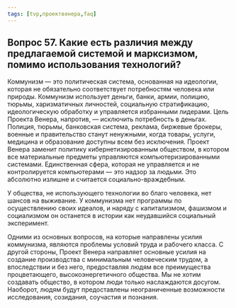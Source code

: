 ```yaml
---
tags: [tvp,проектвенера,faq]
---
```

## Вопрос 57. Какие есть различия между предлагаемой системой и марксизмом, помимо использования технологий?

Коммунизм — это политическая система, основанная на идеологии, которая не обязательно соответствует потребностям человека или природы. Коммунизм использует деньги, банки, армии, полицию, тюрьмы, харизматичных личностей, социальную стратификацию, идеологическую обработку и управляется избранными лидерами. Цель Проекта Венера, напротив, — исключить потребность в деньгах. Полиция, тюрьмы, банковская система, реклама, биржевые брокеры, военные и правительство станут ненужными, когда товары, услуги, медицина и образование доступны всем без исключения. Проект Венера заменит политику кибернетизированным обществом, в котором все материальные предметы управляются компьютеризированными системами. Единственная сфера, которая не управляется и не контролируется компьютерами — это надзор за людьми. Это абсолютно излишне и считается социально-враждебным.

У общества, не использующего технологии во благо человека, нет шансов на выживание. У коммунизма нет программы по осуществлению своих идеалов, и наряду с капитализмом, фашизмом и социализмом он останется в истории как неудавшийся социальный эксперимент.

Одними из основных вопросов, на которые направлены усилия коммунизма, являются проблемы условий труда и рабочего класса. С другой стороны, Проект Венера направляет основные усилия на создание производства с минимальным человеческим трудом, а впоследствии и без него, предоставляя людям все преимущества процветающего, высокоэнергетичного общества. Мы не хотим создавать общество, в котором люди только наслаждаются досугом. Наоборот, людям будут предоставлены неограниченные возможности исследования, созидания, соучастия и познания.
